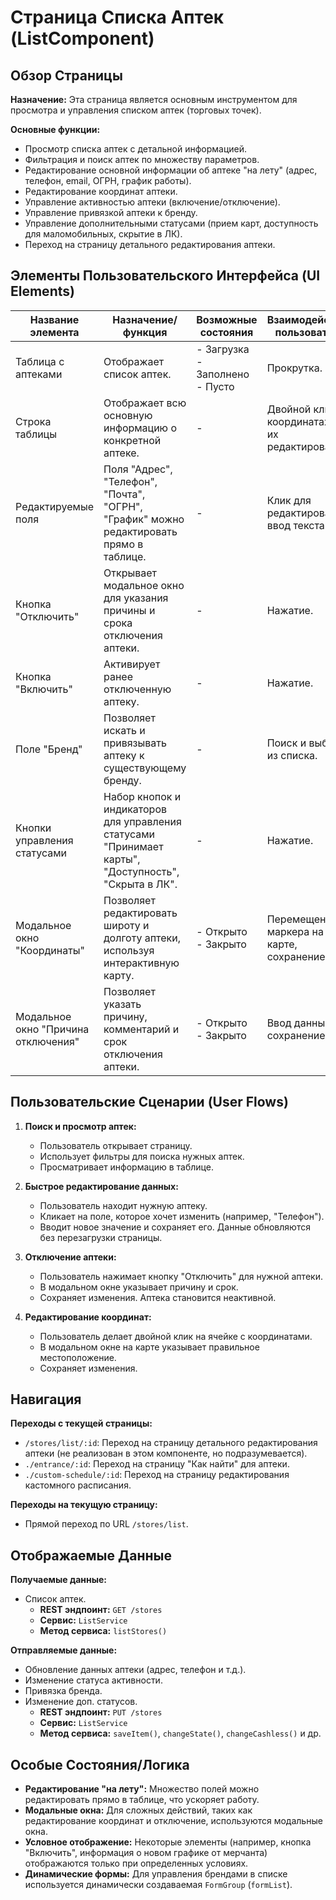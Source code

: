 # Страница Списка Аптек (ListComponent)

## Обзор Страницы

**Назначение:** Эта страница является основным инструментом для просмотра и управления списком аптек (торговых точек).

**Основные функции:**
-   Просмотр списка аптек с детальной информацией.
-   Фильтрация и поиск аптек по множеству параметров.
-   Редактирование основной информации об аптеке "на лету" (адрес, телефон, email, ОГРН, график работы).
-   Редактирование координат аптеки.
-   Управление активностью аптеки (включение/отключение).
-   Управление привязкой аптеки к бренду.
-   Управление дополнительными статусами (прием карт, доступность для маломобильных, скрытие в ЛК).
-   Переход на страницу детального редактирования аптеки.

## Элементы Пользовательского Интерфейса (UI Elements)

| Название элемента | Назначение/функция | Возможные состояния | Взаимодействие пользователя |
| --- | --- | --- | --- |
| Таблица с аптеками | Отображает список аптек. | - Загрузка<br>- Заполнено<br>- Пусто | Прокрутка. |
| Строка таблицы | Отображает всю основную информацию о конкретной аптеке. | - | Двойной клик на координатах для их редактирования. |
| Редактируемые поля | Поля "Адрес", "Телефон", "Почта", "ОГРН", "График" можно редактировать прямо в таблице. | - | Клик для редактирования, ввод текста. |
| Кнопка "Отключить" | Открывает модальное окно для указания причины и срока отключения аптеки. | - | Нажатие. |
| Кнопка "Включить" | Активирует ранее отключенную аптеку. | - | Нажатие. |
| Поле "Бренд" | Позволяет искать и привязывать аптеку к существующему бренду. | - | Поиск и выбор из списка. |
| Кнопки управления статусами | Набор кнопок и индикаторов для управления статусами "Принимает карты", "Доступность", "Скрыта в ЛК". | - | Нажатие. |
| Модальное окно "Координаты" | Позволяет редактировать широту и долготу аптеки, используя интерактивную карту. | - Открыто<br>- Закрыто | Перемещение маркера на карте, сохранение. |
| Модальное окно "Причина отключения" | Позволяет указать причину, комментарий и срок отключения аптеки. | - Открыто<br>- Закрыто | Ввод данных, сохранение. |

## Пользовательские Сценарии (User Flows)

1.  **Поиск и просмотр аптек:**
    -   Пользователь открывает страницу.
    -   Использует фильтры для поиска нужных аптек.
    -   Просматривает информацию в таблице.

2.  **Быстрое редактирование данных:**
    -   Пользователь находит нужную аптеку.
    -   Кликает на поле, которое хочет изменить (например, "Телефон").
    -   Вводит новое значение и сохраняет его. Данные обновляются без перезагрузки страницы.

3.  **Отключение аптеки:**
    -   Пользователь нажимает кнопку "Отключить" для нужной аптеки.
    -   В модальном окне указывает причину и срок.
    -   Сохраняет изменения. Аптека становится неактивной.

4.  **Редактирование координат:**
    -   Пользователь делает двойной клик на ячейке с координатами.
    -   В модальном окне на карте указывает правильное местоположение.
    -   Сохраняет изменения.

## Навигация

**Переходы с текущей страницы:**
-   `/stores/list/:id`: Переход на страницу детального редактирования аптеки (не реализован в этом компоненте, но подразумевается).
-   `./entrance/:id`: Переход на страницу "Как найти" для аптеки.
-   `./custom-schedule/:id`: Переход на страницу редактирования кастомного расписания.

**Переходы на текущую страницу:**
-   Прямой переход по URL `/stores/list`.

## Отображаемые Данные

**Получаемые данные:**
-   Список аптек.
    -   **REST эндпоинт:** `GET /stores`
    -   **Сервис:** `ListService`
    -   **Метод сервиса:** `listStores()`

**Отправляемые данные:**
-   Обновление данных аптеки (адрес, телефон и т.д.).
-   Изменение статуса активности.
-   Привязка бренда.
-   Изменение доп. статусов.
    -   **REST эндпоинт:** `PUT /stores`
    -   **Сервис:** `ListService`
    -   **Метод сервиса:** `saveItem()`, `changeState()`, `changeCashless()` и др.

## Особые Состояния/Логика

-   **Редактирование "на лету":** Множество полей можно редактировать прямо в таблице, что ускоряет работу.
-   **Модальные окна:** Для сложных действий, таких как редактирование координат и отключение, используются модальные окна.
-   **Условное отображение:** Некоторые элементы (например, кнопка "Включить", информация о новом графике от мерчанта) отображаются только при определенных условиях.
-   **Динамические формы:** Для управления брендами в списке используется динамически создаваемая `FormGroup` (`formList`).
